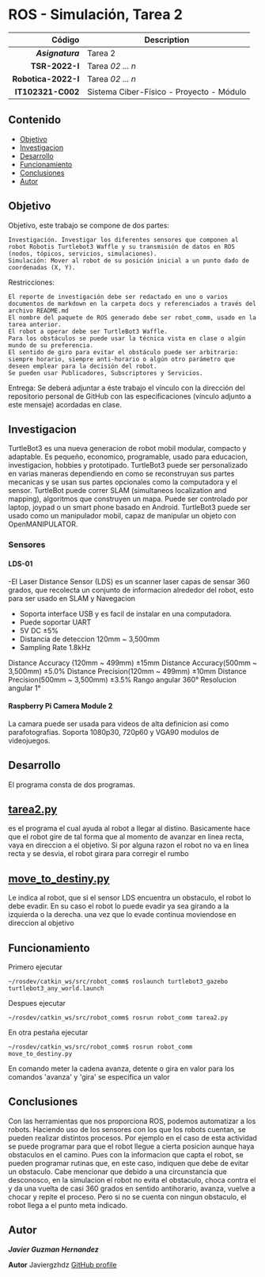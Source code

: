 # ROS - Simulación, Tarea 2

| Código | Description |
| ------:| ----------- |
| ***Asignatura*** | Tarea 2 | 
| **TSR-2022-I** | Tarea *02 ... n* |
| **Robotica-2022-I**  | Tarea *02 ... n* |
| **IT102321-C002** | Sistema Ciber-Físico - Proyecto - Módulo |

## Contenido

- [Objetivo](#objetivo)
- [Investigacion](#investigacion)
- [Desarrollo](#desarrollo)
- [Funcionamiento](#funcionamiento)
- [Conclusiones](#conclusiones)
- [Autor](#autor)

## Objetivo

Objetivo, este trabajo se compone de dos partes:

    Investigación. Investigar los diferentes sensores que componen al robot Robotis Turtlebot3 Waffle y su transmisión de datos en ROS (nodos, tópicos, servicios, simulaciones).
    Simulación: Mover al robot de su posición inicial a un punto dado de coordenadas (X, Y).

Restricciones:

    El reporte de investigación debe ser redactado en uno o varios documentos de markdown en la carpeta docs y referenciados a través del archivo README.md
    El nombre del paquete de ROS generado debe ser robot_comm, usado en la tarea anterior.
    El robot a operar debe ser TurtleBot3 Waffle.
    Para los obstáculos se puede usar la técnica vista en clase o algún mundo de su preferencia.
    El sentido de giro para evitar el obstáculo puede ser arbitrario: siempre horario, siempre anti-horario o algún otro parámetro que deseen emplear para la decisión del robot.
    Se pueden usar Publicadores, Subscriptores y Servicios.

Entrega:
Se deberá adjuntar a éste trabajo el vínculo con la dirección del repositorio personal de GitHub con las especificaciones (vínculo adjunto a este mensaje) acordadas en clase.

## Investigacion
TurtleBot3 es una nueva generacion de robot mobil modular, compacto y adaptable. Es pequeño, economico, programable, usado para educacion, investigacion, hobbies y prototipado. 
TurtleBot3 puede ser personalizado en varias maneras dependiendo en como se reconstruyan sus partes mecanicas y se usan sus partes opcionales como la computadora y el sensor.
TurtleBot puede correr SLAM (simultaneos localization and mapping), algoritmos que construyen un mapa. Puede ser controlado por laptop, joypad o un smart phone basado en Android. TurtleBot3 puede ser usado como un manipulador mobil, capaz de manipular un objeto  con OpenMANIPULATOR. 

### Sensores
#### LDS-01
-El Laser Distance Sensor (LDS) es un scanner laser capas de sensar 360 grados, que recolecta un conjunto de informacion alrededor del robot, esto para ser usado en SLAM y Navegacion
- Soporta interface USB y es facil de instalar en una computadora. 
- Puede soportar UART
- 5V DC ±5%
- Distancia de deteccion 120mm ~ 3,500mm
- Sampling Rate 1.8kHz

Distance Accuracy (120mm ~ 499mm) 	±15mm
Distance Accuracy(500mm ~ 3,500mm) 	±5.0%
Distance Precision(120mm ~ 499mm) 	±10mm
Distance Precision(500mm ~ 3,500mm) 	±3.5%
Rango angular 	360°
Resolucion angular 	1°

#### Raspberry Pi Camera Module 2
La camara puede ser usada para videos de alta definicion asi como parafotografias. Soporta 1080p30, 720p60 y VGA90 modulos de videojuegos.


## Desarrollo
El programa consta de dos programas.
## [tarea2.py](https://github.com/Javiergzhdz/Temas-selectos-de-Programaci-n-I/blob/main/src/tarea2.py)
es el programa el cual ayuda al robot a llegar al distino. Basicamente hace que el robot gire de tal forma que al momento de avanzar en linea recta, vaya en direccion a el objetivo. Si por alguna razon el robot no va en linea recta y se desvia, el robot girara para corregir el rumbo
## [move_to_destiny.py](https://github.com/Javiergzhdz/Temas-selectos-de-Programaci-n-I/blob/main/src/move_to_destiny.py)
Le indica al robot, que si el sensor LDS encuentra un obstaculo, el robot lo debe evadir. En su caso el robot lo puede evadir ya sea girando a la izquierda o la derecha. una vez que lo evade continua moviendose en direccion al objetivo

## Funcionamiento
Primero ejecutar

```
~/rosdev/catkin_ws/src/robot_comm$ roslaunch turtlebot3_gazebo turtlebot3_any_world.launch
```
Despues ejecutar
```
~/rosdev/catkin_ws/src/robot_comm$ rosrun robot_comm tarea2.py
```

En otra pestaña ejecutar
```
~/rosdev/catkin_ws/src/robot_comm$ rosrun robot_comm move_to_destiny.py
```
En comando meter la cadena avanza, detente o gira
en valor para los comandos 'avanza' y 'gira' se especifica un valor

## Conclusiones
Con las herramientas que nos proporciona ROS, podemos automatizar a los robots. 
Haciendo uso de los sensores con los que los robots cuentan, se pueden realizar distintos procesos. Por ejemplo en el caso de esta actividad se puede programar para que el robot llegue a cierta posicion aunque haya obstaculos en el camino. Pues con la informacion que capta el robot, se pueden programar rutinas que, en este caso, indiquen que debe de evitar un obstaculo.
Cabe mencionar que debido a una circunstancia que desconosco, en la simulacion el robot no evita el obstaculo, choca contra el y da una vuelta de casi 360 grados en sentido antihorario, avanza, vuelve a chocar y repite el proceso. Pero si no se cuenta con ningun obstaculo, el robot llega a el punto meta indicado.

## Autor

***Javier Guzman Hernandez***

**Autor** Javiergzhdz [GitHub profile](https://github.com/Javiergzhdz)